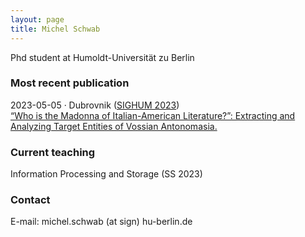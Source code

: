 ```yaml
---
layout: page
title: Michel Schwab
---
```


Phd student at Humoldt-Universität zu Berlin

### Most recent publication

<p>2023-05-05 · Dubrovnik (<a href="https://sighum.wordpress.com/events/latech-clfl-2023/">SIGHUM 2023</a>)<br />
<a href="https://sighum.files.wordpress.com/2023/03/latech-clfl-2023-unofficial-proceedings.pdf">“Who is the Madonna of Italian-American Literature?”: Extracting and Analyzing Target Entities of Vossian Antonomasia.</a></p>



### Current teaching

Information Processing and Storage (SS 2023)


### Contact

E-mail: michel.schwab (at sign) hu-berlin.de